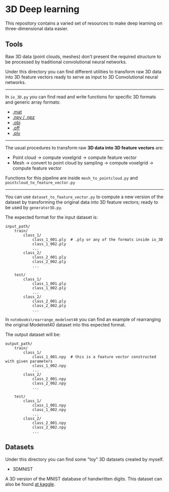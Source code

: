 # 3D Deep learning

This repository contains a varied set of resources to make deep learning on three-dimensional data easier.

## Tools

Raw 3D data (point clouds, meshes) don't present the required structure to be processed by traditional convolutional neural networks. 

Under this directory you can find different utilities to transform raw 3D data into 3D feature vectors ready to serve as input to 3D Convolutional neural networks.

----

In `io_3D.py` you can find read and write functions for specific 3D formats and generic array formats:

- [.mat](https://es.mathworks.com/help/matlab/import_export/mat-file-versions.html)
- [.npy / .npz](https://docs.scipy.org/doc/numpy-dev/neps/npy-format.html)
- [.obj](https://en.wikipedia.org/wiki/Wavefront_.obj_file)
- [.off](https://en.wikipedia.org/wiki/OFF_(file_format))
- [.ply](https://en.wikipedia.org/wiki/PLY_(file_format))

---

The usual procedures to transform raw **3D data into 3D feature vectors** are:

- Point cloud -> compute voxelgrid -> compute feature vector 
- Mesh -> convert to point cloud by sampling -> compute voxelgrid -> compute feature vector

Functions for this pipeline are inside `mesh_to_pointcloud.py` and `pointcloud_to_feature_vector.py`

----

You can use `dataset_to_feature_vector.py` to compute a new version of the dataset by transforming the original data into 3D feature vectors; ready to be used by `generator3D.py`.

The expected format for the input dataset is:

```
input_path/
    train/
        class_1/
            class_1_001.ply  # .ply or any of the formats inside io_3D
            class_1_002.ply
            ...
        class_2/
            class_2_001.ply
            class_2_002.ply
            ...

    test/
        class_1/
            class_1_001.ply
            class_1_002.ply
            ...
        class_2/
            class_2_001.ply
            class_2_002.ply
            ...
```

In `notebooks\rearrange_modelnet40` you can find an example of rearranging the original Modelnet40 dataset into this expected format.

The output dataset will be:

```
output_path/
    train/
        class_1/
            class_1_001.npy  # this is a feature vector constructed with given parameters
            class_1_002.npy
            ...
        class_2/
            class_2_001.npy
            class_2_002.npy
            ...

    test/
        class_1/
            class_1_001.npy
            class_1_002.npy
            ...
        class_2/
            class_2_001.npy
            class_2_002.npy
            ...
```

## Datasets

Under this directory you can find some "toy" 3D datasets created by myself.

- 3DMNIST
    
A 3D version of the MNIST database of handwritten digits. This dataset can also be found [at kaggle](https://www.kaggle.com/daavoo/3d-mnist).

